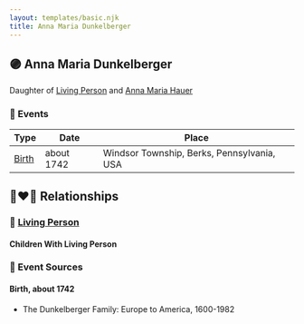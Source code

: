 ```yaml
---
layout: templates/basic.njk
title: Anna Maria Dunkelberger
---
```

## 🟣 Anna Maria Dunkelberger

Daughter of [Living Person](/people/1/13545057) and [Anna Maria Hauer](/people/2/22963774)

### 📆 Events

Type | Date | Place
------ | ------ | ------
[Birth](#event-0) | about 1742 | Windsor Township, Berks, Pennsylvania, USA

## 👩‍❤️‍👨 Relationships

### 🔵 [Living Person](/people/5/51985736)

#### Children With Living Person
### 📰 Event Sources

#### <a id="event-0"></a> Birth, about 1742
* The Dunkelberger Family: Europe to America, 1600-1982